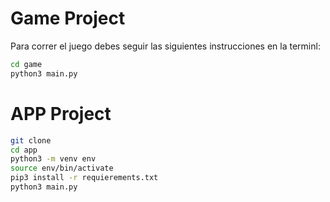 # Game Project 

Para correr el juego debes seguir las siguientes instrucciones en la terminl:

```sh
cd game 
python3 main.py
```

# APP Project 

```sh 
git clone 
cd app
python3 -m venv env
source env/bin/activate
pip3 install -r requierements.txt
python3 main.py
```
